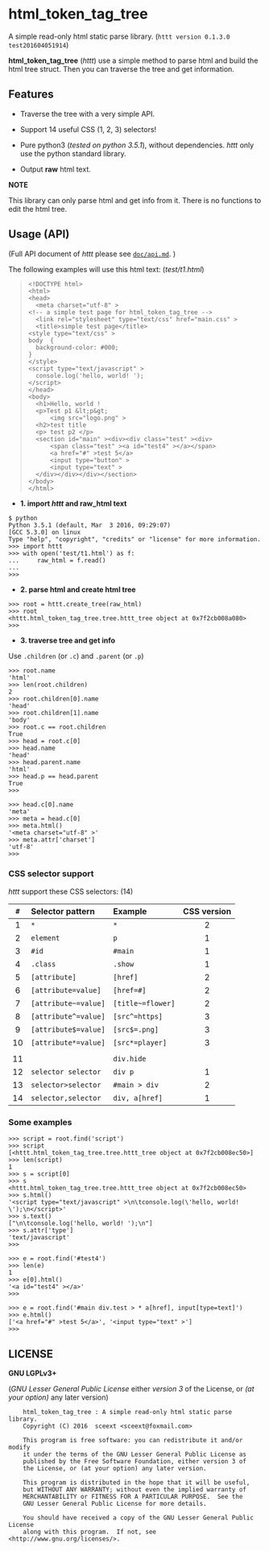 <!-- README.md, httt/
   - html_token_tag_tree
   - https://github.com/sceext2/html_token_tag_tree
  -->

# html_token_tag_tree
A simple read-only html static parse library. 
(`httt version 0.1.3.0 test201604051914`)

**html_token_tag_tree** (*httt*) use a simple method to parse html and
build the html tree struct. 
Then you can traverse the tree and get information. 


## Features

+ Traverse the tree with a very simple API. 

+ Support 14 useful CSS (1, 2, 3) selectors! 

+ Pure python3 (*tested on python 3.5.1*), without dependencies. 
  *httt* only use the python standard library. 

+ Output **raw** html text. 

**NOTE**

This library can only parse html and get info from it. 
There is no functions to edit the html tree. 


## Usage (API)

(Full API document of *httt* please see 
[`doc/api.md`](https://github.com/sceext2/html_token_tag_tree/blob/master/doc/api.md). )

The following examples will use this html text: (*test/t1.html*)

> ```
> <!DOCTYPE html>
> <html>
> <head>
> 	<meta charset="utf-8" >
> <!-- a simple test page for html_token_tag_tree -->
> 	<link rel="stylesheet" type="text/css" href="main.css" >
> 	<title>simple test page</title>
> <style type="text/css" >
> body	{
> 	background-color: #000;
> }
> </style>
> <script type="text/javascript" >
> 	console.log('hello, world! ');
> </script>
> </head>
> <body>
> 	<h1>Hello, world !
> 	<p>Test p1 &lt;p&gt;
> 		<img src="logo.png" >
> 	<h2>test title
> 	<p> test p2 </p>
> 	<section id="main" ><div><div class="test" ><div>
> 		<span class="test" ><a id="test4" ></a></span>
> 		<a href="#" >test 5</a>
> 		<input type="button" >
> 		<input type="text" >
> 	</div></div></div></section>
> </body>
> </html>
> ```

+ **1. import *httt* and raw_html text**

```
$ python
Python 3.5.1 (default, Mar  3 2016, 09:29:07) 
[GCC 5.3.0] on linux
Type "help", "copyright", "credits" or "license" for more information.
>>> import httt
>>> with open('test/t1.html') as f:
...     raw_html = f.read()
... 
>>> 
```

+ **2. parse html and create html tree**

```
>>> root = httt.create_tree(raw_html)
>>> root
<httt.html_token_tag_tree.tree.httt_tree object at 0x7f2cb008a080>
>>> 
```

+ **3. traverse tree and get info**

Use `.children` (or `.c`) and `.parent` (or `.p`)

```
>>> root.name
'html'
>>> len(root.children)
2
>>> root.children[0].name
'head'
>>> root.children[1].name
'body'
>>> root.c == root.children
True
>>> head = root.c[0]
>>> head.name
'head'
>>> head.parent.name
'html'
>>> head.p == head.parent
True
>>> 
```

```
>>> head.c[0].name
'meta'
>>> meta = head.c[0]
>>> meta.html()
'<meta charset="utf-8" >'
>>> meta.attr['charset']
'utf-8'
>>> 
```


### CSS selector support

*httt* support these CSS selectors: (14)

| `#`  | Selector pattern | Example | CSS version |
| :--: | :--------------- | :------ | :---------: |
|  1 | `*`                  | `*`               | 2 |
|  2 | `element`            | `p`               | 1 |
|  3 | `#id`                | `#main`           | 1 |
|  4 | `.class`             | `.show`           | 1 |
|  5 | `[attribute]`        | `[href]`          | 2 |
|  6 | `[attribute=value]`  | `[href=#]`        | 2 |
|  7 | `[attribute~=value]` | `[title~=flower]` | 2 |
|  8 | `[attribute^=value]` | `[src^=https]`    | 3 |
|  9 | `[attribute$=value]` | `[src$=.png]`     | 3 |
| 10 | `[attribute*=value]` | `[src*=player]`   | 3 |
|    |                      |                   |   |
| 11 |                      | `div.hide`        |   |
| 12 | `selector selector`  | `div p`           | 1 |
| 13 | `selector>selector`  | `#main > div`     | 2 |
| 14 | `selector,selector`  | `div, a[href]`    | 1 |


### Some examples

```
>>> script = root.find('script')
>>> script
[<httt.html_token_tag_tree.tree.httt_tree object at 0x7f2cb008ec50>]
>>> len(script)
1
>>> s = script[0]
>>> s
<httt.html_token_tag_tree.tree.httt_tree object at 0x7f2cb008ec50>
>>> s.html()
'<script type="text/javascript" >\n\tconsole.log(\'hello, world! \');\n</script>'
>>> s.text()
["\n\tconsole.log('hello, world! ');\n"]
>>> s.attr['type']
'text/javascript'
>>> 
```

```
>>> e = root.find('#test4')
>>> len(e)
1
>>> e[0].html()
'<a id="test4" ></a>'
>>> 
```

```
>>> e = root.find('#main div.test > * a[href], input[type=text]')
>>> e.html()
['<a href="#" >test 5</a>', '<input type="text" >']
>>> 
```


## LICENSE

**GNU LGPLv3+**

(*GNU Lesser General Public License* either *version 3* of the License, 
or *(at your option)* any later version)

```
    html_token_tag_tree : A simple read-only html static parse library. 
    Copyright (C) 2016  sceext <sceext@foxmail.com>

    This program is free software: you can redistribute it and/or modify
    it under the terms of the GNU Lesser General Public License as
    published by the Free Software Foundation, either version 3 of
    the License, or (at your option) any later version.

    This program is distributed in the hope that it will be useful,
    but WITHOUT ANY WARRANTY; without even the implied warranty of
    MERCHANTABILITY or FITNESS FOR A PARTICULAR PURPOSE.  See the
    GNU Lesser General Public License for more details.

    You should have received a copy of the GNU Lesser General Public License
    along with this program.  If not, see <http://www.gnu.org/licenses/>.
```


<!-- end README.md -->


